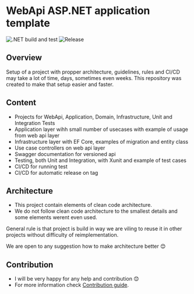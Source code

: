 # WebApi ASP.NET application template

![.NET build and test](https://github.com/TiagosCz/TiagosWebAppTemplate/workflows/.NET%20build%20and%20test/badge.svg)  ![Release](https://github.com/TiagosCz/TiagosWebAppTemplate/workflows/Release%20app/badge.svg)

## Overview

Setup of a project with propper architecture, guidelines, rules and CI/CD may take a lot of time, days, sometimes even weeks. This repository was created to make that setup easier and faster. 

## Content
* Projects for WebApi, Application, Domain, Infrastructure, Unit and Integration Tests
* Application layer wihh small number of usecases with example of usage from web api layer
* Infrastructure layer with EF Core, examples of migration and entity class
* Use case controllers on web api layer
* Swagger documentation for versioned api
* Testing, both Unit and Integration, with Xunit and example of test cases
* CI/CD for running test 
* CI/CD for automatic release on tag

## Architecture

* This project contain elements of clean code architecture. 
* We do not follow clean code architecture to the smallest details and some elements werent even used.

General rule is that project is build in way we are viling to reuse it in other projects without difficulty of reimplementation.

We are open to any suggestion how to make architecture better :blush: 

## Contribution
- I will be very happy for any help and contribution :blush:
- For more information check [Contribution guide](/CONTRIBUTING.md). 

